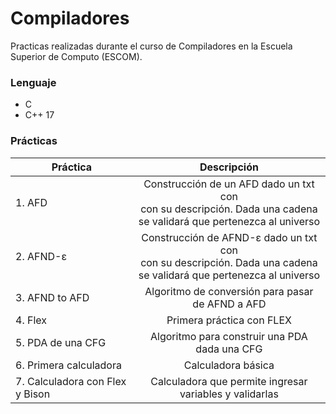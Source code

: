 # Compiladores
Practicas realizadas durante el curso de Compiladores en la Escuela Superior de Computo (ESCOM).

### Lenguaje
* C
* C++ 17

### Prácticas
| Práctica      | Descripción                 | 
| ------------- |:---------------------------:| 
| 1. AFD | Construcción de un AFD dado un txt con <br> con su descripción. Dada una cadena <br> se validará que pertenezca al universo|        
| 2. AFND-ε | Construcción de AFND-ε dado un txt con <br> con su descripción. Dada una cadena <br> se validará que pertenezca al universo|   
| 3. AFND to AFD | Algoritmo de conversión para pasar de AFND a AFD |
| 4. Flex | Primera práctica con FLEX |
| 5. PDA de una CFG | Algoritmo para construir una PDA dada una CFG |
| 6. Primera calculadora | Calculadora básica |
| 7. Calculadora con Flex y Bison | Calculadora que permite ingresar variables y validarlas |

